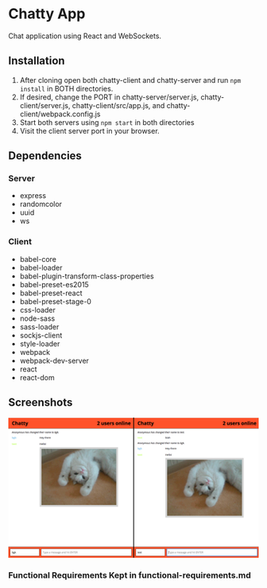 # Chatty App

Chat application using React and WebSockets. 

## Installation

1. After cloning open both chatty-client and chatty-server and run `npm install` in BOTH directories.
2. If desired, change the PORT in chatty-server/server.js, chatty-client/server.js, chatty-client/src/app.js, and chatty-client/webpack.config.js
3. Start both servers using `npm start` in both directories
4. Visit the client server port in your browser.

## Dependencies

### Server

  - express
  - randomcolor
  - uuid
  - ws

### Client

  - babel-core
  - babel-loader
  - babel-plugin-transform-class-properties
  - babel-preset-es2015
  - babel-preset-react
  - babel-preset-stage-0
  - css-loader
  - node-sass
  - sass-loader
  - sockjs-client
  - style-loader
  - webpack
  - webpack-dev-server
  - react
  - react-dom

  ## Screenshots

![Screenshot of Chatty App](https://github.com/bgk-/Chatty/blob/master/docs/Chatty-App-Screenshot.png)

### Functional Requirements Kept in functional-requirements.md